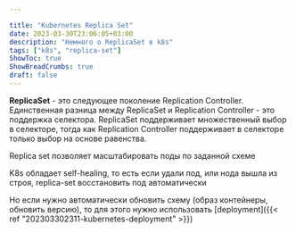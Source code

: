 ```yaml
---

title: "Kubernetes Replica Set"
date: 2023-03-30T23:06:05+03:00
description: "Немного о ReplicaSet в k8s"
tags: ["k8s", "replica-set"]
ShowToc: true
ShowBreadCrumbs: true
draft: false
---
```


__ReplicaSet__ - это следующее поколение Replication Controller. Единственная разница между ReplicaSet и Replication Controller - это поддержка селектора. ReplicaSet поддерживает множественный выбор в селекторе, тогда как Replication Controller поддерживает в селекторе только выбор на основе равенства.

Replica set позволяет масштабировать поды по заданной схеме

K8s обладает self-healing, то есть если удали под, или нода вышла из строя, replica-set восстановить под автоматически

Но если нужно автоматически обновить схему (образ контейнеры, обновить версию),
то для этого нужно использовать [deployment]({{< ref "202303302311-kubernetes-deployment" >}})